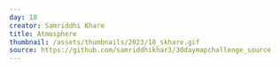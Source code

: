```yaml
---
day: 18
creator: Samriddhi Khare
title: Atmosphere
thumbnail: /assets/thumbnails/2023/18_skhare.gif
source: https://github.com/samriddhikhar3/30daymapchallenge_source
---
```

